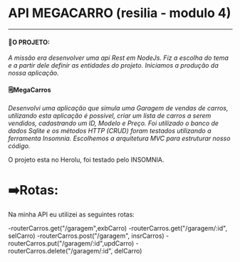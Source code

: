 # API MEGACARRO (resilia - modulo 4)
 
____
#### 📝O PROJETO: 
 *A missão era desenvolver uma api Rest em NodeJs. Fiz a escolha do tema e a partir dele definir as entidades do projeto. Iniciamos a produção da nossa aplicação.*
 
 #### 🗒️MegaCarros
*Desenvolvi uma aplicação que simula uma Garagem de vendas de carros, utilizando esta aplicação é possivel, criar um lista de carros a serem vendidos, cadastrando um ID, Modelo e Preço. Foi utilizado o banco de dados Sqlite e os métodos HTTP (CRUD) foram testados utilizando a ferramenta Insomnia.
Escolhemos a arquitetura MVC para estruturar nosso código.*

O projeto esta no Herolu, foi testado pelo INSOMNIA.

# ➡️Rotas:

Na minha API eu utilizei as seguintes rotas: 

-routerCarros.get("/garagem",exbCarro)
-routerCarros.get("/garagem/:id", selCarro)
-routerCarros.post("/garagem", insrCarros)
-routerCarros.put("/garagem/:id",updCarro)
-routerCarros.delete("/garagem/:id", delCarro)
